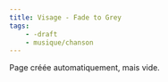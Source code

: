 ```yaml
---
title: Visage - Fade to Grey
tags:
    - -draft
    - musique/chanson
---
```


Page créée automatiquement, mais vide.
